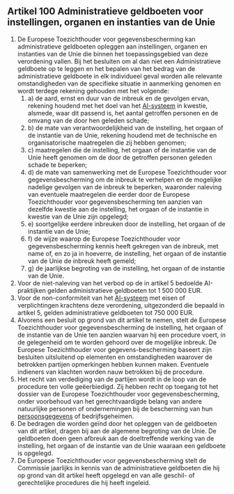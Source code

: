 ## Artikel 100 Administratieve geldboeten voor instellingen, organen en instanties van de Unie

1. De Europese Toezichthouder voor gegevensbescherming kan administratieve geldboeten opleggen aan instellingen, organen en instanties van de Unie die binnen het toepassingsgebied van deze verordening vallen. Bij het besluiten om al dan niet een Administratieve geldboete op te leggen en het bepalen van het bedrag van de administratieve geldboete in elk individueel geval worden alle relevante omstandigheden van de specifieke situatie in aanmerking genomen en wordt terdege rekening gehouden met het volgende:
   1. a) de aard, ernst en duur van de inbreuk en de gevolgen ervan, rekening houdend met het doel van het [AI-systeem](a3.md#^ai-systeem) in kwestie, alsmede, waar dit passend is, het aantal getroffen personen en de omvang van de door hen geleden schade;
   2. b) de mate van verantwoordelijkheid van de instelling, het orgaan of de instantie van de Unie, rekening houdend met de technische en organisatorische maatregelen die zij hebben genomen;
   3. c) maatregelen die de instelling, het orgaan of de instantie van de Unie heeft genomen om de door de getroffen personen geleden schade te beperken;
   4. d) de mate van samenwerking met de Europese Toezichthouder voor gegevensbescherming om de inbreuk te verhelpen en de mogelijke nadelige gevolgen van de inbreuk te beperken, waaronder naleving van eventuele maatregelen die eerder door de Europese Toezichthouder voor gegevensbescherming ten aanzien van dezelfde kwestie aan de instelling, het orgaan of de instantie in kwestie van de Unie zijn opgelegd;
   5. e) soortgelijke eerdere inbreuken door de instelling, het orgaan of de instantie van de Unie;
   6. f) de wijze waarop de Europese Toezichthouder voor gegevensbescherming kennis heeft gekregen van de inbreuk, met name of, en zo ja in hoeverre, de instelling, het orgaan of de instantie van de Unie de inbreuk heeft gemeld;
   7. g) de jaarlijkse begroting van de instelling, het orgaan of de instantie van de Unie.
2. Voor de niet-naleving van het verbod op de in artikel 5 bedoelde AI-praktijken gelden administratieve geldboeten tot 1 500 000 EUR.
3. Voor de non-conformiteit van het [AI-systeem](a3.md#^ai-systeem) met eisen of verplichtingen krachtens deze verordening, uitgezonderd die bepaald in artikel 5, gelden administratieve geldboeten tot 750 000 EUR.
4. Alvorens een besluit op grond van dit artikel te nemen, stelt de Europese Toezichthouder voor gegevensbescherming de instelling, het orgaan of de instantie van de Unie ten aanzien waarvan hij een procedure voert, in de gelegenheid om te worden gehoord over de mogelijke inbreuk. De Europese Toezichthouder voor gegevens-bescherming baseert zijn besluiten uitsluitend op elementen en omstandigheden waarover de betrokken partijen opmerkingen hebben kunnen maken. Eventuele indieners van klachten worden nauw betrokken bij de procedure.
5. Het recht van verdediging van de partijen wordt in de loop van de procedure ten volle geëerbiedigd. Zij hebben recht op toegang tot het dossier van de Europese Toezichthouder voor gegevensbescherming, onder voorbehoud van het gerechtvaardigde belang van andere natuurlijke personen of ondernemingen bij de bescherming van hun [persoonsgegevens](a3.md#^persg) of bedrijfsgeheimen.
6. De bedragen die worden geïnd door het opleggen van de geldboeten van dit artikel, dragen bij aan de algemene begroting van de Unie. De geldboeten doen geen afbreuk aan de doeltreffende werking van de instelling, het orgaan of de instantie van de Unie waaraan een geldboete is opgelegd.
7. De Europese Toezichthouder voor gegevensbescherming stelt de Commissie jaarlijks in kennis van de administratieve geldboeten die hij op grond van dit artikel heeft opgelegd en van alle geschil- of gerechtelijke procedures die hij heeft ingeleid.
